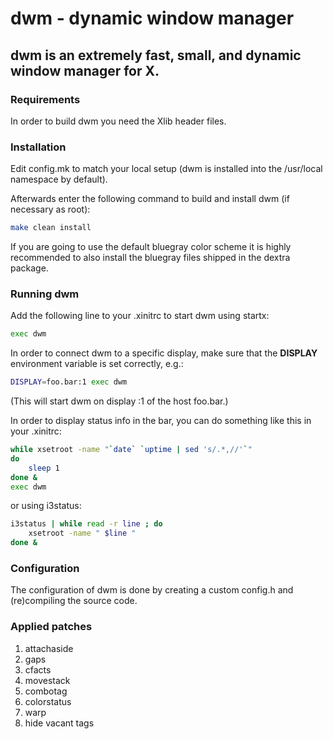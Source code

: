 # dwm - dynamic window manager


## dwm is an extremely fast, small, and dynamic window manager for X.


### Requirements
In order to build dwm you need the Xlib header files.


### Installation
Edit config.mk to match your local setup (dwm is installed into
the /usr/local namespace by default).

Afterwards enter the following command to build and install dwm (if
necessary as root):

```sh
make clean install
```

If you are going to use the default bluegray color scheme it is highly
recommended to also install the bluegray files shipped in the dextra package.


### Running dwm
Add the following line to your .xinitrc to start dwm using startx:

```sh
exec dwm
```

In order to connect dwm to a specific display, make sure that
the **DISPLAY** environment variable is set correctly, e.g.:

```sh
DISPLAY=foo.bar:1 exec dwm
```

(This will start dwm on display :1 of the host foo.bar.)

In order to display status info in the bar, you can do something
like this in your .xinitrc:

```sh
while xsetroot -name "`date` `uptime | sed 's/.*,//'`"
do
	sleep 1
done &
exec dwm
```

or using i3status:

```sh
i3status | while read -r line ; do
	xsetroot -name " $line "
done &
```

### Configuration
The configuration of dwm is done by creating a custom config.h
and (re)compiling the source code.

### Applied patches
1. attachaside
1. gaps
1. cfacts
1. movestack
1. combotag
1. colorstatus
1. warp
1. hide vacant tags
